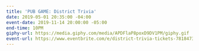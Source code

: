 ```yaml
---
title: 'PUB GAME: District Trivia'
date: 2019-05-01 20:35:00 -04:00
event-date: 2019-11-14 20:00:00 -05:00
end-time: 10PM
giphy-url: https://media.giphy.com/media/APDFlaP8poxD9DV1PM/giphy.gif
event-url: https://www.eventbrite.com/e/district-trivia-tickets-78184737655
---
```



